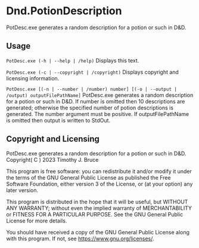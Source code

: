 # Dnd.PotionDescription
PotDesc.exe generates a random description for a potion or such in D&amp;D.

## Usage
`PotDesc.exe (-h | --help | /help)`
Displays this text.

`PotDesc.exe (-c | --copyright | /copyright)`
Displays copyright and licensing information.

`PotDesc.exe [(-n | --number | /number) number] [(-o | --output | /output) outputFilePathName]`
PotDesc.exe generates a random description for a potion or such in D&amp;D.
If number is omitted then 10 descriptions are generated; otherwise the specified number of potion descriptions is generated.  The number argument must be positive.
If outputFilePathName is omitted then output is written to StdOut.

## Copyright and Licensing
PotDesc.exe generates a random description for a potion or such in D&amp;D.
Copyright( C ) 2023 Timothy J. Bruce

This program is free software: you can redistribute it and/or modify
it under the terms of the GNU General Public License as published 
the Free Software Foundation, either version 3 of the License, or
(at your option) any later version.

This program is distributed in the hope that it will be useful,
but WITHOUT ANY WARRANTY; without even the implied warranty of
MERCHANTABILITY or FITNESS FOR A PARTICULAR PURPOSE.  See the
GNU General Public License for more details.

You should have received a copy of the GNU General Public License
along with this program.  If not, see <https://www.gnu.org/licenses/>.